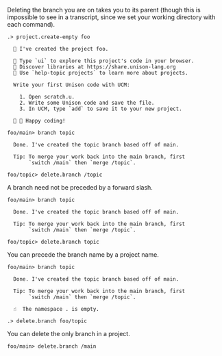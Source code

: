Deleting the branch you are on takes you to its parent (though this is impossible to see in a transcript, since we set
your working directory with each command).

```ucm
.> project.create-empty foo

  🎉 I've created the project foo.

  🎨 Type `ui` to explore this project's code in your browser.
  🔭 Discover libraries at https://share.unison-lang.org
  📖 Use `help-topic projects` to learn more about projects.
  
  Write your first Unison code with UCM:
  
    1. Open scratch.u.
    2. Write some Unison code and save the file.
    3. In UCM, type `add` to save it to your new project.
  
  🎉 🥳 Happy coding!

foo/main> branch topic

  Done. I've created the topic branch based off of main.
  
  Tip: To merge your work back into the main branch, first
       `switch /main` then `merge /topic`.

foo/topic> delete.branch /topic

```
A branch need not be preceded by a forward slash.

```ucm
foo/main> branch topic

  Done. I've created the topic branch based off of main.
  
  Tip: To merge your work back into the main branch, first
       `switch /main` then `merge /topic`.

foo/topic> delete.branch topic

```
You can precede the branch name by a project name.

```ucm
foo/main> branch topic

  Done. I've created the topic branch based off of main.
  
  Tip: To merge your work back into the main branch, first
       `switch /main` then `merge /topic`.

  ☝️  The namespace . is empty.

.> delete.branch foo/topic

```
You can delete the only branch in a project.

```ucm
foo/main> delete.branch /main

```
